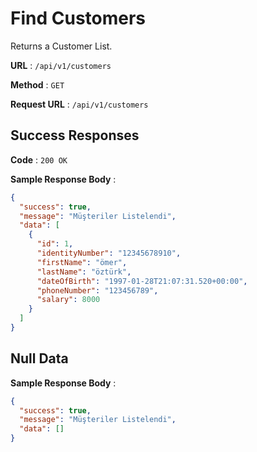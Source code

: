 # Find Customers

Returns a Customer List.

**URL** : `/api/v1/customers`

**Method** : `GET`

**Request URL** : `/api/v1/customers`

## Success Responses

**Code** : `200 OK`

**Sample Response Body** :

```json
{
  "success": true,
  "message": "Müşteriler Listelendi",
  "data": [
    {
      "id": 1,
      "identityNumber": "12345678910",
      "firstName": "ömer",
      "lastName": "öztürk",
      "dateOfBirth": "1997-01-28T21:07:31.520+00:00",
      "phoneNumber": "123456789",
      "salary": 8000
    }
  ]
}
```

## Null Data

**Sample Response Body** :

```json
{
  "success": true,
  "message": "Müşteriler Listelendi",
  "data": []
}
```